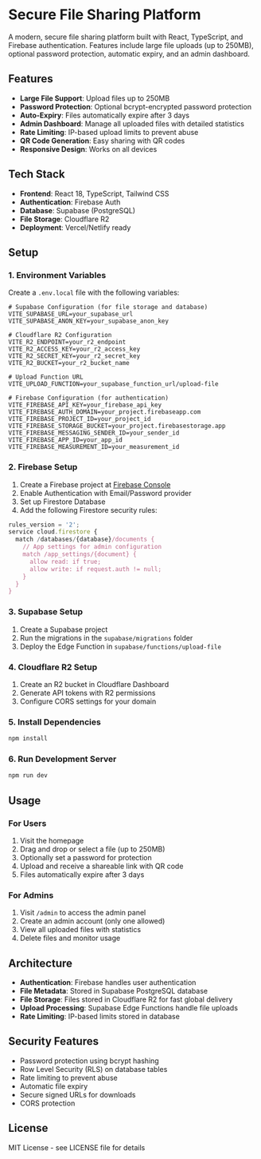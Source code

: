 # Secure File Sharing Platform

A modern, secure file sharing platform built with React, TypeScript, and Firebase authentication. Features include large file uploads (up to 250MB), optional password protection, automatic expiry, and an admin dashboard.

## Features

- **Large File Support**: Upload files up to 250MB
- **Password Protection**: Optional bcrypt-encrypted password protection
- **Auto-Expiry**: Files automatically expire after 3 days
- **Admin Dashboard**: Manage all uploaded files with detailed statistics
- **Rate Limiting**: IP-based upload limits to prevent abuse
- **QR Code Generation**: Easy sharing with QR codes
- **Responsive Design**: Works on all devices

## Tech Stack

- **Frontend**: React 18, TypeScript, Tailwind CSS
- **Authentication**: Firebase Auth
- **Database**: Supabase (PostgreSQL)
- **File Storage**: Cloudflare R2
- **Deployment**: Vercel/Netlify ready

## Setup

### 1. Environment Variables

Create a `.env.local` file with the following variables:

```env
# Supabase Configuration (for file storage and database)
VITE_SUPABASE_URL=your_supabase_url
VITE_SUPABASE_ANON_KEY=your_supabase_anon_key

# Cloudflare R2 Configuration
VITE_R2_ENDPOINT=your_r2_endpoint
VITE_R2_ACCESS_KEY=your_r2_access_key
VITE_R2_SECRET_KEY=your_r2_secret_key
VITE_R2_BUCKET=your_r2_bucket_name

# Upload Function URL
VITE_UPLOAD_FUNCTION=your_supabase_function_url/upload-file

# Firebase Configuration (for authentication)
VITE_FIREBASE_API_KEY=your_firebase_api_key
VITE_FIREBASE_AUTH_DOMAIN=your_project.firebaseapp.com
VITE_FIREBASE_PROJECT_ID=your_project_id
VITE_FIREBASE_STORAGE_BUCKET=your_project.firebasestorage.app
VITE_FIREBASE_MESSAGING_SENDER_ID=your_sender_id
VITE_FIREBASE_APP_ID=your_app_id
VITE_FIREBASE_MEASUREMENT_ID=your_measurement_id
```

### 2. Firebase Setup

1. Create a Firebase project at [Firebase Console](https://console.firebase.google.com/)
2. Enable Authentication with Email/Password provider
3. Set up Firestore Database
4. Add the following Firestore security rules:

```javascript
rules_version = '2';
service cloud.firestore {
  match /databases/{database}/documents {
    // App settings for admin configuration
    match /app_settings/{document} {
      allow read: if true;
      allow write: if request.auth != null;
    }
  }
}
```

### 3. Supabase Setup

1. Create a Supabase project
2. Run the migrations in the `supabase/migrations` folder
3. Deploy the Edge Function in `supabase/functions/upload-file`

### 4. Cloudflare R2 Setup

1. Create an R2 bucket in Cloudflare Dashboard
2. Generate API tokens with R2 permissions
3. Configure CORS settings for your domain

### 5. Install Dependencies

```bash
npm install
```

### 6. Run Development Server

```bash
npm run dev
```

## Usage

### For Users
1. Visit the homepage
2. Drag and drop or select a file (up to 250MB)
3. Optionally set a password for protection
4. Upload and receive a shareable link with QR code
5. Files automatically expire after 3 days

### For Admins
1. Visit `/admin` to access the admin panel
2. Create an admin account (only one allowed)
3. View all uploaded files with statistics
4. Delete files and monitor usage

## Architecture

- **Authentication**: Firebase handles user authentication
- **File Metadata**: Stored in Supabase PostgreSQL database
- **File Storage**: Files stored in Cloudflare R2 for fast global delivery
- **Upload Processing**: Supabase Edge Functions handle file uploads
- **Rate Limiting**: IP-based limits stored in database

## Security Features

- Password protection using bcrypt hashing
- Row Level Security (RLS) on database tables
- Rate limiting to prevent abuse
- Automatic file expiry
- Secure signed URLs for downloads
- CORS protection

## License

MIT License - see LICENSE file for details